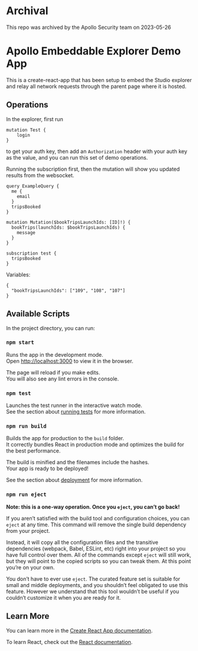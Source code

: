 # Archival
This repo was archived by the Apollo Security team on 2023-05-26


# Apollo Embeddable Explorer Demo App

This is a create-react-app that has been setup to embed the Studio explorer and relay all network requests through the parent page where it is hosted.

## Operations

In the explorer, first run

```
mutation Test {
    login
}
```

to get your auth key, then add an `Authorization` header with your auth key as the value, and you can run this set of demo operations.

Running the subscription first, then the mutation will show you updated results from the websocket.

```
query ExampleQuery {
  me {
    email
  }
  tripsBooked
}

mutation Mutation($bookTripsLaunchIds: [ID]!) {
  bookTrips(launchIds: $bookTripsLaunchIds) {
    message
  }
}

subscription test {
  tripsBooked
}
```

Variables:

```
{
  "bookTripsLaunchIds": ["109", "108", "107"]
}
```

## Available Scripts

In the project directory, you can run:

### `npm start`

Runs the app in the development mode.\
Open [http://localhost:3000](http://localhost:3000) to view it in the browser.

The page will reload if you make edits.\
You will also see any lint errors in the console.

### `npm test`

Launches the test runner in the interactive watch mode.\
See the section about [running tests](https://facebook.github.io/create-react-app/docs/running-tests) for more information.

### `npm run build`

Builds the app for production to the `build` folder.\
It correctly bundles React in production mode and optimizes the build for the best performance.

The build is minified and the filenames include the hashes.\
Your app is ready to be deployed!

See the section about [deployment](https://facebook.github.io/create-react-app/docs/deployment) for more information.

### `npm run eject`

**Note: this is a one-way operation. Once you `eject`, you can’t go back!**

If you aren’t satisfied with the build tool and configuration choices, you can `eject` at any time. This command will remove the single build dependency from your project.

Instead, it will copy all the configuration files and the transitive dependencies (webpack, Babel, ESLint, etc) right into your project so you have full control over them. All of the commands except `eject` will still work, but they will point to the copied scripts so you can tweak them. At this point you’re on your own.

You don’t have to ever use `eject`. The curated feature set is suitable for small and middle deployments, and you shouldn’t feel obligated to use this feature. However we understand that this tool wouldn’t be useful if you couldn’t customize it when you are ready for it.

## Learn More

You can learn more in the [Create React App documentation](https://facebook.github.io/create-react-app/docs/getting-started).

To learn React, check out the [React documentation](https://reactjs.org/).

